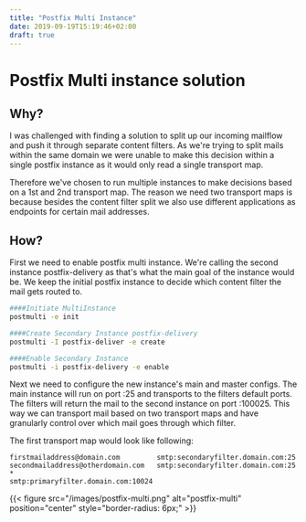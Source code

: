 ```yaml
---
title: "Postfix Multi Instance"
date: 2019-09-19T15:19:46+02:00
draft: true
---
```


# Postfix Multi instance solution

## Why?

I was challenged with finding a solution to split up our incoming mailflow and push it through separate content filters. As we're trying to split mails within the same domain we were unable to make this decision within a single postfix instance as it would only read a single transport map.

Therefore we've chosen to run multiple instances to make decisions based on a 1st and 2nd transport map. The reason we need two transport maps is because besides the content filter split we also use different applications as endpoints for certain mail addresses.

## How?

First we need to enable postfix multi instance. We're calling the second instance postfix-delivery as that's what the main goal of the instance would be. We keep the initial postfix instance to decide which content filter the mail gets routed to.

```bash
####Initiate MultiInstance
postmulti -e init

####Create Secondary Instance postfix-delivery
postmulti -I postfix-deliver -e create

####Enable Secondary Instance
postmulti -i postfix-delivery -e enable
```

Next we need to configure the new instance's main and master configs. The main instance will run on port :25 and transports to the filters default ports. The filters will return the mail to the second instance on port :100025. This way we can transport mail based on two transport maps and have granularly control over which mail goes through which filter.

The first transport map would look like following:

```
firstmailaddress@domain.com         smtp:secondaryfilter.domain.com:25
secondmailaddress@otherdomain.com   smtp:secondaryfilter.domain.com:25
*                                   smtp:primaryfilter.domain.com:10024
```

{{< figure src="/images/postfix-multi.png" alt="postfix-multi" position="center" style="border-radius: 6px;" >}}
